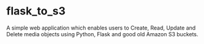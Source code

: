 # flask_to_s3
 A simple web application which enables users to Create, Read, Update and Delete media objects using Python, Flask and good old Amazon S3 buckets.
